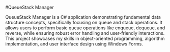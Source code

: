 #QueueStack Manager

QueueStack Manager is a C# application demonstrating fundamental data structure concepts, specifically focusing on queue and stack operations. It allows users to perform basic queue operations like enqueue, dequeue, and reverse, while ensuring robust error handling and user-friendly interactions. This project showcases my skills in object-oriented programming, algorithm implementation, and user interface design using Windows Forms.
